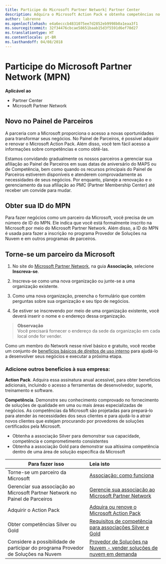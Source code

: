 ```yaml
---
title: Participe do Microsoft Partner Network| Partner Center
description: Adquira o Microsoft Action Pack e obtenha competências no Partner Center
author: labrenne
ms.openlocfilehash: e4a6ecccb4831075ee7d2852eb9998b0a1eaa3f1
ms.sourcegitcommit: 32f34476cbcae58651baab15d3f5591d6ef70d27
ms.translationtype: HT
ms.contentlocale: pt-BR
ms.lasthandoff: 04/08/2018
---
```

# <a name="join-the-microsoft-partner-network-mpn"></a>Participe do Microsoft Partner Network (MPN)

**Aplicável ao**

-  Partner Center
-  Microsoft Partner Network

## <a name="new-to-the-partner-dashboard"></a>Novo no Painel de Parceiros

 A parceria com a Microsoft proporciona o acesso a novas oportunidades para transformar seus negócios. No Painel de Parceiros, é possível adquirir e renovar o Microsoft Action Pack. Além disso, você tem fácil acesso a informações sobre competências e como obtê-las.

 Estamos convidando gradualmente os nossos parceiros a gerenciar sua afiliação ao Painel de Parceiros em suas datas de aniversário do MAPS ou de Competência, bem como quando os recursos principais do Painel de Parceiros estiverem disponíveis e atenderem comprovadamente as necessidades de seus negócios.  Por enquanto, planeje a renovação e o gerenciamento da sua afiliação ao PMC (Partner Membership Center) até receber um convide para mudar.

## <a name="get-your-mpn-id"></a>Obter sua ID do MPN

Para fazer negócios como um parceiro da Microsoft, você precisa de um número de ID do MPN. Ele indica que você está formalmente inscrito na Microsoft por meio do Microsoft Partner Network. Além disso, a ID do MPN é usada para fazer a inscrição no programa Provedor de Soluções na Nuvem e em outros programas de parceiros.  

## <a name="become-a-microsoft-partner"></a>Torne-se um parceiro da Microsoft

1.  No site do [Microsoft Partner Network](https://partner.microsoft.com/en-us/membership), na guia **Associação**, selecione **Inscreva-se**. 

2.  Inscreva-se como uma nova organização ou junte-se a uma organização existente.

3.  Como uma nova organização, preencha o formulário que contém perguntas sobre sua organização e seu tipo de negócios.

4.  Se estiver se inscrevendo por meio de uma organização existente, você deverá inserir o nome e o endereço dessa organização.

>**Observação**<br> Você precisará fornecer o endereço da sede da organização em cada local onde for vender.

Como um membro do Network nesse nível básico e gratuito, você recebe um conjunto de [benefícios básicos de direitos de uso interno](https://partner.microsoft.com/membership/core-benefits) para ajudá-lo a desenvolver seus negócios e executar a próxima etapa. 

### <a name="add-additional-benefits-to-your-business"></a>Adicione outros benefícios à sua empresa: 

**Action Pack**. Adquira essa assinatura anual acessível, para obter benefícios adicionais, incluindo o acesso a ferramentas de desenvolvedor, suporte, treinamento e software.

**Competência**. Demonstre seu conhecimento comprovado no fornecimento de soluções de qualidade em uma ou mais áreas especializadas de negócios. As competências da Microsoft são projetadas para prepará-lo para atender às necessidades dos seus clientes e para ajudá-lo a atrair novos clientes que estejam procurando por provedores de soluções certificados pela Microsoft. 

- Obtenha a associação Silver para demonstrar sua capacidade, competência e comprometimento consistentes
- Obtenha a associação Gold para demonstrar sua altíssima competência dentro de uma área de solução específica da Microsoft

|**Para fazer isso**   |**Leia isto**   |
|------------------|:---------------|
|Torne-se um parceiro da Microsoft|[Associação: como funciona](https://partner.microsoft.com/membership/how-it-works)|
Gerenciar sua associação ao Microsoft Partner Network no Painel de Parceiros   |[Gerencie sua associação ao Microsoft Partner Network](mpn-overview.md)
|Adquirir o Action Pack   |[Adquira ou renove o Microsoft Action Pack](https://msdn.microsoft.com/partner-center/mpn-get-action-pack)|
|Obter competências Silver ou Gold   |[Requisitos de competência para associações Silver e Gold](https://msdn.microsoft.com/en-us/partner-center/learn-about-competencies)|
|Considere a possibilidade de participar do programa Provedor de Soluções na Nuvem|[Provedor de Soluções na Nuvem - vender soluções de nuvem em demanda](csp-overview.md)|
